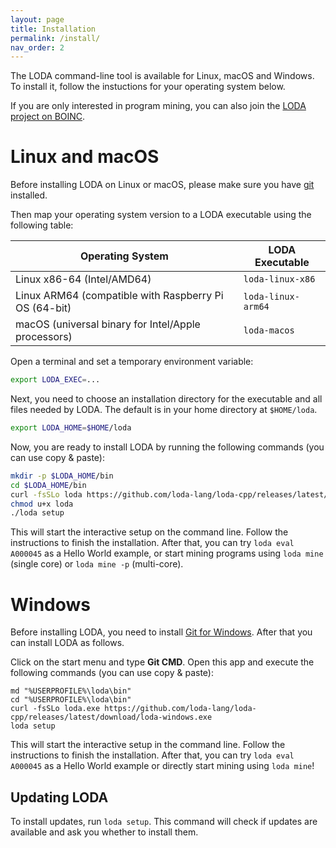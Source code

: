 ```yaml
---
layout: page
title: Installation
permalink: /install/
nav_order: 2
---
```


The LODA command-line tool is available for Linux, macOS and Windows. To install it, follow the instuctions for your operating system below.

If you are only interested in program mining, you can also join the [LODA project on BOINC](https://boinc.loda-lang.org/loda/).

# Linux and macOS

Before installing LODA on Linux or macOS, please make sure you have [git](https://git-scm.com/) installed.

Then map your operating system version to a LODA executable using the following table:

| Operating System                   | LODA Executable  |
|------------------------------------|------------------|
| Linux x86-64 (Intel/AMD64)         | `loda-linux-x86` |
| Linux ARM64 (compatible with Raspberry Pi OS (64-bit) | `loda-linux-arm64` |
| macOS (universal binary for Intel/Apple processors) | `loda-macos`  |

Open a terminal and set a temporary environment variable:

```bash
export LODA_EXEC=...
```

Next, you need to choose an installation directory for the executable and all files needed
by LODA. The default is in your home directory at `$HOME/loda`.

```bash
export LODA_HOME=$HOME/loda
```

Now, you are ready to install LODA by running the following commands (you can use copy & paste):

```bash
mkdir -p $LODA_HOME/bin
cd $LODA_HOME/bin
curl -fsSLo loda https://github.com/loda-lang/loda-cpp/releases/latest/download/$LODA_EXEC
chmod u+x loda
./loda setup
```

This will start the interactive setup on the command line.
Follow the instructions to finish the installation. After that, you can try `loda eval A000045` as a Hello World
example, or start mining programs using `loda mine` (single core) or `loda mine -p` (multi-core). 

# Windows

Before installing LODA, you need to install [Git for Windows](https://git-scm.com/download/win). After that you can install LODA as follows.

Click on the start menu and type **Git CMD**. Open this app and execute the following commands (you can use copy & paste):

```
md "%USERPROFILE%\loda\bin"
cd "%USERPROFILE%\loda\bin"
curl -fsSLo loda.exe https://github.com/loda-lang/loda-cpp/releases/latest/download/loda-windows.exe
loda setup
```

This will start the interactive setup in the command line.
Follow the instructions to finish the installation. After that, you can try `loda eval A000045` as a Hello World example or directly start mining using `loda mine`! 

## Updating LODA

To install updates, run `loda setup`. This command will check if updates are available and ask you whether to install them.
